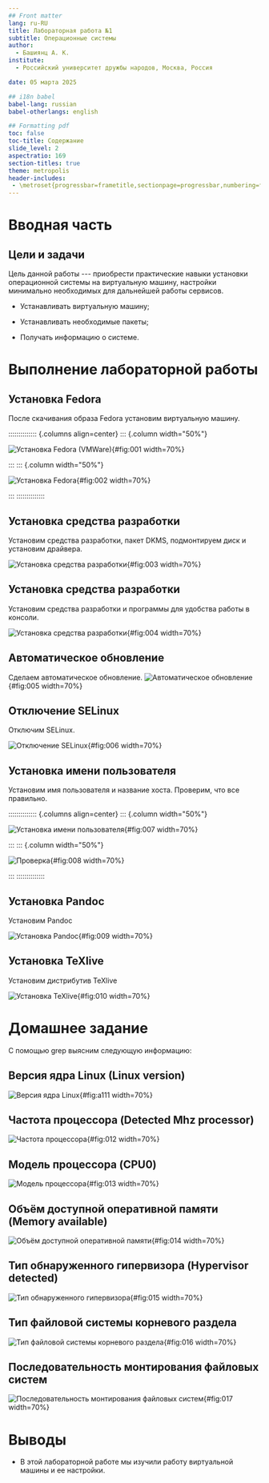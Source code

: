 ```yaml
---
## Front matter
lang: ru-RU
title: Лабораторная работа №1
subtitle: Операционные системы
author:
  - Башиянц А. К.
institute:
  - Российский университет дружбы народов, Москва, Россия

date: 05 марта 2025

## i18n babel
babel-lang: russian
babel-otherlangs: english

## Formatting pdf
toc: false
toc-title: Содержание
slide_level: 2
aspectratio: 169
section-titles: true
theme: metropolis
header-includes:
 - \metroset{progressbar=frametitle,sectionpage=progressbar,numbering=fraction}
---
```




# Вводная часть

## Цели и задачи

Цель данной работы --- приобрести практические навыки установки операционной системы на виртуальную машину, настройки минимально необходимых для дальнейшей работы сервисов.

* Устанавливать виртуальную машину;

* Устанавливать необходимые пакеты;

* Получать информацию о системе.

# Выполнение лабораторной работы

## Установка Fedora

После скачивания образа Fedora установим виртуальную машину.

:::::::::::::: {.columns align=center}
::: {.column width="50%"}

![Установка Fedora (VMWare)](image/1.png){#fig:001 width=70%}

:::
::: {.column width="50%"}

![Установка Fedora](image/2.png){#fig:002 width=70%}

:::
::::::::::::::

## Установка средства разработки

Установим средства разработки, пакет DKMS, подмонтируем диск и установим драйвера.

![Установка средства разработки](image/3.png){#fig:003 width=70%}

## Установка средства разработки

Установим средства разработки и программы для удобства работы в консоли.

![Установка средства разработки](image/4.png){#fig:004 width=70%}

## Автоматическое обновление
Сделаем автоматическое обновление.
![Автоматическое обновление](image/5.png){#fig:005 width=70%}

## Отключение SELinux
Отключим SELinux.

![Отключение SELinux](image/6.png){#fig:006 width=70%}

## Установка имени пользователя
Установим имя пользователя и название хоста. Проверим, что все правильно.

:::::::::::::: {.columns align=center}
::: {.column width="50%"}

![Установка имени пользователя](image/7.png){#fig:007 width=70%}

:::
::: {.column width="50%"}

![Проверка](image/8.png){#fig:008 width=70%}

:::
::::::::::::::

## Установка Pandoc

Установим Pandoc

![Установка Pandoc](image/9.png){#fig:009 width=70%}

## Установка TeXlive

Установим дистрибутив TeXlive 

![Установка TeXlive](image/10.png){#fig:010 width=70%}

# Домашнее задание

С помощью grep выясним следующую информацию:

## Версия ядра Linux (Linux version)

![Версия ядра Linux](image/11.png){#fig:a111 width=70%}

## Частота процессора (Detected Mhz processor)

![Частота процессора](image/12.png){#fig:012 width=70%}

## Модель процессора (CPU0)

![Модель процессора](image/13.png){#fig:013 width=70%}

## Объём доступной оперативной памяти (Memory available)

![Объём доступной оперативной памяти](image/14.png){#fig:014 width=70%}

## Тип обнаруженного гипервизора (Hypervisor detected)

![Тип обнаруженного гипервизора](image/15.png){#fig:015 width=70%}

## Тип файловой системы корневого раздела

![Тип файловой системы корневого раздела](image/16.png){#fig:016 width=70%}

## Последовательность монтирования файловых систем

![Последовательность монтирования файловых систем](image/17.png){#fig:017 width=70%}



# Выводы

- В этой лабораторной работе мы изучили работу виртуальной машины и ее настройки.

